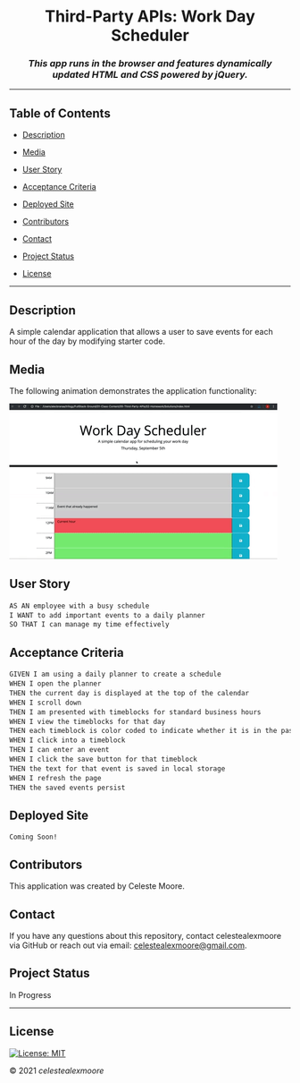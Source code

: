 <div align="center">

# Third-Party APIs: Work Day Scheduler

### _This app runs in the browser and features dynamically updated HTML and CSS powered by jQuery._

---

</div>

## Table of Contents

- [Description](#Description)

- [Media](#Media)

- [User Story](#user-story)

- [Acceptance Criteria](#acceptance-criteria)

- [Deployed Site](#deployed-site)

- [Contributors](#Contributors)

- [Contact](#Contact)

- [Project Status](#project-status)

- [License](#License)

---

## Description

   A simple calendar application that allows a user to save events for each hour of the day by modifying starter code.

## Media

  The following animation demonstrates the application functionality:

  ![A user clicks on slots on the color-coded calendar and edits the events.](./Assets/05-third-party-apis-homework-demo.gif)


## User Story
  ```md
  AS AN employee with a busy schedule
  I WANT to add important events to a daily planner
  SO THAT I can manage my time effectively
  ```

## Acceptance Criteria
```md
GIVEN I am using a daily planner to create a schedule
WHEN I open the planner
THEN the current day is displayed at the top of the calendar
WHEN I scroll down
THEN I am presented with timeblocks for standard business hours
WHEN I view the timeblocks for that day
THEN each timeblock is color coded to indicate whether it is in the past, present, or future
WHEN I click into a timeblock
THEN I can enter an event
WHEN I click the save button for that timeblock
THEN the text for that event is saved in local storage
WHEN I refresh the page
THEN the saved events persist
```

## Deployed Site

    Coming Soon!

## Contributors

This application was created by Celeste Moore.

## Contact

If you have any questions about this repository, contact celestealexmoore via GitHub or reach out via email:
celestealexmoore@gmail.com.

## Project Status

In Progress

---

## License

[![License: MIT](https://img.shields.io/badge/License-MIT-blueviolet.svg)](https://opensource.org/licenses/MIT)

© 2021 _celestealexmoore_